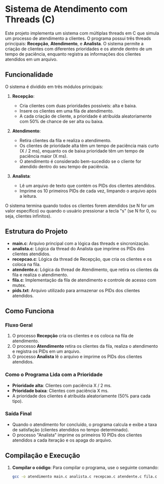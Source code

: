 # Sistema de Atendimento com Threads (C)

Este projeto implementa um sistema com múltiplas threads em C que simula um processo de atendimento a clientes. O programa possui três threads principais: **Recepção**, **Atendimento**, e **Analista**. O sistema permite a criação de clientes com diferentes prioridades e os atende dentro de um tempo de paciência, enquanto registra as informações dos clientes atendidos em um arquivo.

## Funcionalidade

O sistema é dividido em três módulos principais:

1. **Recepção**: 
    - Cria clientes com duas prioridades possíveis: alta e baixa.
    - Insere os clientes em uma fila de atendimento.
    - A cada criação de cliente, a prioridade é atribuída aleatoriamente com 50% de chance de ser alta ou baixa.

2. **Atendimento**:
    - Retira clientes da fila e realiza o atendimento.
    - Os clientes de prioridade alta têm um tempo de paciência mais curto (X / 2 ms), enquanto os de baixa prioridade têm um tempo de paciência maior (X ms).
    - O atendimento é considerado bem-sucedido se o cliente for atendido dentro do seu tempo de paciência.

3. **Analista**:
    - Lê um arquivo de texto que contém os PIDs dos clientes atendidos.
    - Imprime os 10 primeiros PIDs de cada vez, limpando o arquivo após a leitura.

O sistema termina quando todos os clientes forem atendidos (se N for um valor específico) ou quando o usuário pressionar a tecla "s" (se N for 0, ou seja, clientes infinitos).

## Estrutura do Projeto

- **main.c**: Arquivo principal com a lógica das threads e sincronização.
- **analista.c**: Lógica da thread do Analista que imprime os PIDs dos clientes atendidos.
- **recepcao.c**: Lógica da thread de Recepção, que cria os clientes e os coloca na fila.
- **atendente.c**: Lógica da thread de Atendimento, que retira os clientes da fila e realiza o atendimento.
- **fila.c**: Implementação da fila de atendimento e controle de acesso com mutex.
- **pids.txt**: Arquivo utilizado para armazenar os PIDs dos clientes atendidos.

## Como Funciona

### Fluxo Geral
1. O processo **Recepção** cria os clientes e os coloca na fila de atendimento.
2. O processo **Atendimento** retira os clientes da fila, realiza o atendimento e registra os PIDs em um arquivo.
3. O processo **Analista** lê o arquivo e imprime os PIDs dos clientes atendidos.

### Como o Programa Lida com a Prioridade
- **Prioridade alta**: Clientes com paciência X / 2 ms.
- **Prioridade baixa**: Clientes com paciência X ms.
- A prioridade dos clientes é atribuída aleatoriamente (50% para cada tipo).

### Saída Final
- Quando o atendimento for concluído, o programa calcula e exibe a taxa de satisfação (clientes atendidos no tempo determinado).
- O processo "Analista" imprime os primeiros 10 PIDs dos clientes atendidos a cada iteração e os apaga do arquivo.

## Compilação e Execução

1. **Compilar o código**:
   Para compilar o programa, use o seguinte comando:
   ```bash
   gcc -o atendimento main.c analista.c recepcao.c atendente.c fila.c -lpthread
